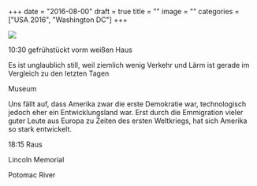 +++
date = "2016-08-00"
draft = true
title = ""
image = ""
categories = ["USA 2016", "Washington DC"]
+++

![](/images/2016-08-00_.jpg)

10:30 gefrühstückt vorm weißen Haus

Es ist unglaublich still, weil ziemlich wenig
Verkehr und Lärm ist gerade im Vergleich zu den letzten Tagen

Museum

Uns fällt auf, dass Amerika zwar die erste Demokratie war, technologisch jedoch
eher ein Entwicklungsland war.
Erst durch die Emmigration vieler
guter Leute aus Europa zu Zeiten des
ersten Weltkriegs, hat sich Amerika so stark entwickelt. 

18:15 Raus

Lincoln Memorial

Potomac River

